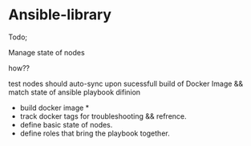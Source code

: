 # Ansible-library

Todo;

Manage state of nodes 

how??

test nodes should auto-sync upon sucessfull build of Docker Image && match state of ansible playbook difinion 

- build docker image *
- track docker tags for troubleshooting && refrence. 
- define basic state of nodes.
- define roles that bring the playbook together.